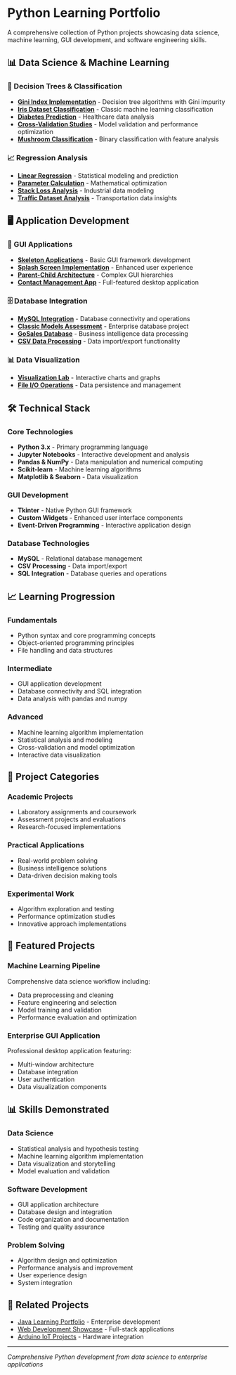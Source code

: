 # Python Learning Portfolio

A comprehensive collection of Python projects showcasing data science, machine learning, GUI development, and software engineering skills.

## 📊 Data Science & Machine Learning

### 🌳 Decision Trees & Classification
- **[Gini Index Implementation](Data-Science/decision%20Trees/lab1gini.ipynb)** - Decision tree algorithms with Gini impurity
- **[Iris Dataset Classification](Data-Science/decision%20Trees/lab2iris.ipynb)** - Classic machine learning classification
- **[Diabetes Prediction](Data-Science/decision%20Trees/lab3diabetes.ipynb)** - Healthcare data analysis
- **[Cross-Validation Studies](Data-Science/decision%20Trees/)** - Model validation and performance optimization
- **[Mushroom Classification](Data-Science/decision%20Trees/lab6mushrooms.ipynb)** - Binary classification with feature analysis

### 📈 Regression Analysis
- **[Linear Regression](Data-Science/regression/q1.linear.regression.ipynb)** - Statistical modeling and prediction
- **[Parameter Calculation](Data-Science/regression/q2calculate.ab.ipynb)** - Mathematical optimization
- **[Stack Loss Analysis](Data-Science/regression/q4stackloss.ipynb)** - Industrial data modeling
- **[Traffic Dataset Analysis](Data-Science/old/Regression%20-%20Traffic%20Dataset.ipynb)** - Transportation data insights

## 🖥️ Application Development

### 🎨 GUI Applications
- **[Skeleton Applications](Learning/pythonProjects/1_Skeleton_App_Single/)** - Basic GUI framework development
- **[Splash Screen Implementation](Learning/pythonProjects/2_Skeleton_APP_Single_Splash/)** - Enhanced user experience
- **[Parent-Child Architecture](Learning/pythonProjects/3_Skeleton_APP_ParentChild_Splash/)** - Complex GUI hierarchies
- **[Contact Management App](Learning/pythonProjects/Contact_App/)** - Full-featured desktop application

### 🗄️ Database Integration
- **[MySQL Integration](Learning/pythonProjects/lab_6_MySql/)** - Database connectivity and operations
- **[Classic Models Assessment](Learning/pythonProjects/A00273290_ClassicModelsAssessment/)** - Enterprise database project
- **[GoSales Database](Learning/pythonProjects/GoSales%20Database/)** - Business intelligence data processing
- **[CSV Data Processing](Learning/pythonProjects/GoSales_CSV/)** - Data import/export functionality

### 📊 Data Visualization
- **[Visualization Lab](Learning/pythonProjects/Lab%205%20Visualization/)** - Interactive charts and graphs
- **[File I/O Operations](Learning/pythonProjects/ReadWritingToFiles/)** - Data persistence and management

## 🛠️ Technical Stack

### Core Technologies
- **Python 3.x** - Primary programming language
- **Jupyter Notebooks** - Interactive development and analysis
- **Pandas & NumPy** - Data manipulation and numerical computing
- **Scikit-learn** - Machine learning algorithms
- **Matplotlib & Seaborn** - Data visualization

### GUI Development
- **Tkinter** - Native Python GUI framework
- **Custom Widgets** - Enhanced user interface components
- **Event-Driven Programming** - Interactive application design

### Database Technologies
- **MySQL** - Relational database management
- **CSV Processing** - Data import/export
- **SQL Integration** - Database queries and operations

## 📈 Learning Progression

### Fundamentals
- Python syntax and core programming concepts
- Object-oriented programming principles
- File handling and data structures

### Intermediate
- GUI application development
- Database connectivity and SQL integration
- Data analysis with pandas and numpy

### Advanced
- Machine learning algorithm implementation
- Statistical analysis and modeling
- Cross-validation and model optimization
- Interactive data visualization

## 🎯 Project Categories

### Academic Projects
- Laboratory assignments and coursework
- Assessment projects and evaluations
- Research-focused implementations

### Practical Applications
- Real-world problem solving
- Business intelligence solutions
- Data-driven decision making tools

### Experimental Work
- Algorithm exploration and testing
- Performance optimization studies
- Innovative approach implementations

## 🚀 Featured Projects

### Machine Learning Pipeline
Comprehensive data science workflow including:
- Data preprocessing and cleaning
- Feature engineering and selection
- Model training and validation
- Performance evaluation and optimization

### Enterprise GUI Application
Professional desktop application featuring:
- Multi-window architecture
- Database integration
- User authentication
- Data visualization components

## 📊 Skills Demonstrated

### Data Science
- Statistical analysis and hypothesis testing
- Machine learning algorithm implementation
- Data visualization and storytelling
- Model evaluation and validation

### Software Development
- GUI application architecture
- Database design and integration
- Code organization and documentation
- Testing and quality assurance

### Problem Solving
- Algorithm design and optimization
- Performance analysis and improvement
- User experience design
- System integration

## 🔗 Related Projects
- [Java Learning Portfolio](../Java-Learning-Portfolio/) - Enterprise development
- [Web Development Showcase](../Web-Development-Showcase/) - Full-stack applications
- [Arduino IoT Projects](../Arduino-IoT-Projects/) - Hardware integration

---
*Comprehensive Python development from data science to enterprise applications*